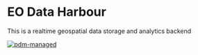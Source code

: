 # EO Data Harbour

This is a realtime geospatial data storage and analytics backend

[![pdm-managed](https://img.shields.io/badge/pdm-managed-blueviolet)](https://pdm.fming.dev)